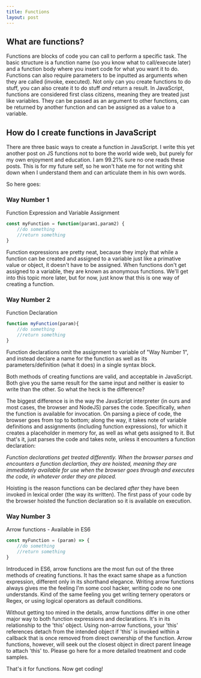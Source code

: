 ```yaml
---
title: Functions
layout: post
---
```

## What are functions?

Functions are blocks of code you can call to perform a specific task. The basic structure is a function name (so you know what to call/execute later) and a function body where you insert code for what you want it to do. Functions can also require parameters to be inputted as arguments when they are called (invoke, executed). Not only can you create functions to do stuff, you can also create it to do stuff *and* return a result. In JavaScript, functions are considered first class citizens, meaning they are treated just like variables. They can be passed as an argument to other functions, can be returned by another function and can be assigned as a value to a variable. 

## How do I create functions in JavaScript

There are three basic ways to create a function in JavaScript. I write this yet another post on JS functions not to bore the world wide web, but purely for my own enjoyment and education. I am 99.21% sure no one reads these posts. This is for my future self, so he won't hate me for not writing shit down when I understand them and can articulate them in his own words.


So here goes:

### Way Number 1

Function Expression and Variable Assignment
```javascript
const myFunction = function(param1,param2) {
    //do something 
    //return something
}
```
Function expressions are pretty neat, because they imply that while a function can be created and assigned to a variable just like a primative value or object, it doesn't have to be assigned. When functions don't get assigned to a variable, they are known as anonymous functions. We'll get into this topic more later, but for now, just know that this is one way of creating a function.

### Way Number 2

Function Declaration 
```javascript
function myFunction(param){
    //do something
    //return something
}
```

Function declarations omit the assignment to variable of "Way Number 1", and instead declare a name for the function as well as its parameters/definition (what it does) in a single syntax block. 

Both methods of creating functions are valid, and acceptable in JavaScript. Both give you the same result for the same input and neither is easier to write than the other. So what the heck is the difference?

The biggest difference is in the way the JavaScript interpreter (in ours and most cases, the browser and NodeJS) parses the code. Specifically, *when* the function is available for invocation. On parsing a piece of code, the browser goes from top to bottom; along the way, it takes note of variable definitions and assignments (including function expressions), for which it creates a placeholder in memory for, as well as what gets assigned to it. But that's it, just parses the code and takes note, unless it encounters a function declaration: 

*Function declarations get treated differently. When the browser parses and encounters a function declartion, they are hoisted, meaning they are immediately available for use when the browser goes through and executes the code, in whatever order they are placed.*

Hoisting is the reason functions can be declared *after* they have been invoked in lexical order (the way its written). The first pass of your code by the browser hoisted the function declaration so it is available on execution.

### Way Number 3

Arrow functions - Available in ES6
```javascript
const myFunction = (param) => {
    //do something
    //return something
}
```

Introduced in ES6, arrow functions are the most fun out of the three methods of creating functions. It has the exact same shape as a function expression, different only in its shorthand elegance. Writing arrow functions always gives me the feeling I'm some cool hacker, writing code no one understands. Kind of the same feeling you get writing ternery operators or Regex, or using logical operators as default conditions. 

Without getting too mired in the details, arrow functions differ in one other major way to both function expressions and declarations. It's in its relationship to the 'this' object. Using non-arrow functions, your 'this' references detach from the intended object if 'this' is invoked within a callback that is once removed from direct ownership of the function. Arrow functions, however, will seek out the closest object in direct parent lineage to attach 'this' to. Please go here for a more detailed treatment and code samples.

That's it for functions. Now get coding!